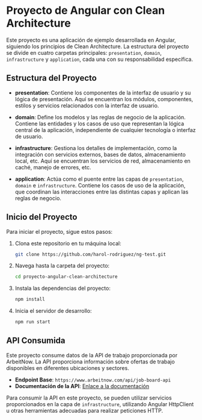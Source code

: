 # Proyecto de Angular con Clean Architecture

Este proyecto es una aplicación de ejemplo desarrollada en Angular, siguiendo los principios de Clean Architecture. La estructura del proyecto se divide en cuatro carpetas principales: `presentation`, `domain`, `infrastructure` y `application`, cada una con su responsabilidad específica.

## Estructura del Proyecto

- **presentation**: Contiene los componentes de la interfaz de usuario y su lógica de presentación. Aquí se encuentran los módulos, componentes, estilos y servicios relacionados con la interfaz de usuario.

- **domain**: Define los modelos y las reglas de negocio de la aplicación. Contiene las entidades y los casos de uso que representan la lógica central de la aplicación, independiente de cualquier tecnología o interfaz de usuario.

- **infrastructure**: Gestiona los detalles de implementación, como la integración con servicios externos, bases de datos, almacenamiento local, etc. Aquí se encuentran los servicios de red, almacenamiento en caché, manejo de errores, etc.

- **application**: Actúa como el puente entre las capas de `presentation`, `domain` e `infrastructure`. Contiene los casos de uso de la aplicación, que coordinan las interacciones entre las distintas capas y aplican las reglas de negocio.

## Inicio del Proyecto

Para iniciar el proyecto, sigue estos pasos:

1. Clona este repositorio en tu máquina local:

   ```bash
   git clone https://github.com/harol-rodriguez/ng-test.git
   ```

2. Navega hasta la carpeta del proyecto:

   ```bash
   cd proyecto-angular-clean-architecture
   ```

3. Instala las dependencias del proyecto:

   ```bash
   npm install
   ```

4. Inicia el servidor de desarrollo:

   ```bash
   npm run start
   ```

## API Consumida

Este proyecto consume datos de la API de trabajo proporcionada por ArbeitNow. La API proporciona información sobre ofertas de trabajo disponibles en diferentes ubicaciones y sectores.

- **Endpoint Base**: `https://www.arbeitnow.com/api/job-board-api`
- **Documentación de la API**: [Enlace a la documentación](https://www.arbeitnow.com/docs/api/job-board-api)

Para consumir la API en este proyecto, se pueden utilizar servicios proporcionados en la capa de `infrastructure`, utilizando Angular HttpClient u otras herramientas adecuadas para realizar peticiones HTTP.
